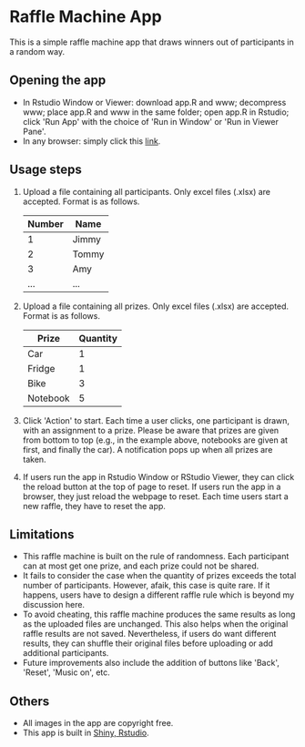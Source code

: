 # Raffle Machine App
This is a simple raffle machine app that draws winners out of participants in a random way.

## Opening the app
- In Rstudio Window or Viewer: download app.R and www; decompress www; place app.R and www in the same folder; open app.R in Rstudio; click 'Run App' with the choice of 'Run in Window' or 'Run in Viewer Pane'.
- In any browser: simply click this [link](https://ccfang2.shinyapps.io/RaffleMachine/).

## Usage steps
1. Upload a file containing all participants. Only excel files (.xlsx) are accepted. Format is as follows.

     Number | Name 
     ---|---
     1  | Jimmy
     2  | Tommy
     3  | Amy
     ... | ...
     
2. Upload a file containing all prizes. Only excel files (.xlsx) are accepted. Format is as follows.

     Prize    | Quantity
     ---      | ---
     Car	    | 1
     Fridge   | 1
     Bike	    | 3
     Notebook |	5

3. Click 'Action' to start. Each time a user clicks, one participant is drawn, with an assignment to a prize. Please be aware that prizes are given from bottom to top (e.g., in the example above, notebooks are given at first, and finally the car). A notification pops up when all prizes are taken.

4. If users run the app in Rstudio Window or RStudio Viewer, they can click the reload button at the top of page to reset. If users run the app in a browser, they just reload the webpage to reset. Each time users start a new raffle, they have to reset the app.

## Limitations
- This raffle machine is built on the rule of randomness. Each participant can at most get one prize, and each prize could not be shared. 
- It fails to consider the case when the quantity of prizes exceeds the total number of participants. However, afaik, this case is quite rare. If it happens, users have to design a different raffle rule which is beyond my discussion here.
- To avoid cheating, this raffle machine produces the same results as long as the uploaded files are unchanged. This also helps when the original raffle results are not saved. Nevertheless, if users do want different results, they can shuffle their original files before uploading or add additional participants.
- Future improvements also include the addition of buttons like 'Back', 'Reset', 'Music on', etc.

## Others
- All images in the app are copyright free.
- This app is built in [Shiny, Rstudio](https://shiny.rstudio.com).

